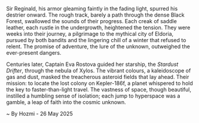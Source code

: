 
Sir Reginald, his armor gleaming faintly in the fading light, spurred his destrier onward.  The rough track, barely a path through the dense Black Forest, swallowed the sounds of their progress.  Each creak of saddle leather, each rustle in the undergrowth, heightened the tension.  They were weeks into their journey, a pilgrimage to the mythical city of Eldoria, pursued by both bandits and the lingering chill of a winter that refused to relent.  The promise of adventure, the lure of the unknown, outweighed the ever-present dangers.

Centuries later, Captain Eva Rostova guided her starship, the *Stardust Drifter*, through the nebula of Xylos.  The vibrant colours, a kaleidoscope of gas and dust, masked the treacherous asteroid fields that lay ahead.  Their mission: to locate the lost colony on Kepler-186f, a planet whispered to hold the key to faster-than-light travel.  The vastness of space, though beautiful, instilled a humbling sense of isolation; each jump to hyperspace was a gamble, a leap of faith into the cosmic unknown.

~ By Hozmi - 26 May 2025
